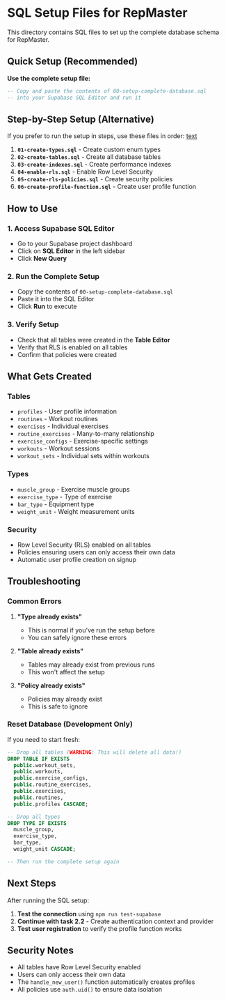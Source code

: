 # SQL Setup Files for RepMaster

This directory contains SQL files to set up the complete database schema for RepMaster.

## Quick Setup (Recommended)

**Use the complete setup file:**

```sql
-- Copy and paste the contents of 00-setup-complete-database.sql
-- into your Supabase SQL Editor and run it
```

## Step-by-Step Setup (Alternative)

If you prefer to run the setup in steps, use these files in order:
[text](README.md)

1. **`01-create-types.sql`** - Create custom enum types
2. **`02-create-tables.sql`** - Create all database tables
3. **`03-create-indexes.sql`** - Create performance indexes
4. **`04-enable-rls.sql`** - Enable Row Level Security
5. **`05-create-rls-policies.sql`** - Create security policies
6. **`06-create-profile-function.sql`** - Create user profile function

## How to Use

### 1. Access Supabase SQL Editor

- Go to your Supabase project dashboard
- Click on **SQL Editor** in the left sidebar
- Click **New Query**

### 2. Run the Complete Setup

- Copy the contents of `00-setup-complete-database.sql`
- Paste it into the SQL Editor
- Click **Run** to execute

### 3. Verify Setup

- Check that all tables were created in the **Table Editor**
- Verify that RLS is enabled on all tables
- Confirm that policies were created

## What Gets Created

### Tables

- `profiles` - User profile information
- `routines` - Workout routines
- `exercises` - Individual exercises
- `routine_exercises` - Many-to-many relationship
- `exercise_configs` - Exercise-specific settings
- `workouts` - Workout sessions
- `workout_sets` - Individual sets within workouts

### Types

- `muscle_group` - Exercise muscle groups
- `exercise_type` - Type of exercise
- `bar_type` - Equipment type
- `weight_unit` - Weight measurement units

### Security

- Row Level Security (RLS) enabled on all tables
- Policies ensuring users can only access their own data
- Automatic user profile creation on signup

## Troubleshooting

### Common Errors

1. **"Type already exists"**
   - This is normal if you've run the setup before
   - You can safely ignore these errors

2. **"Table already exists"**
   - Tables may already exist from previous runs
   - This won't affect the setup

3. **"Policy already exists"**
   - Policies may already exist
   - This is safe to ignore

### Reset Database (Development Only)

If you need to start fresh:

```sql
-- Drop all tables (WARNING: This will delete all data!)
DROP TABLE IF EXISTS
  public.workout_sets,
  public.workouts,
  public.exercise_configs,
  public.routine_exercises,
  public.exercises,
  public.routines,
  public.profiles CASCADE;

-- Drop all types
DROP TYPE IF EXISTS
  muscle_group,
  exercise_type,
  bar_type,
  weight_unit CASCADE;

-- Then run the complete setup again
```

## Next Steps

After running the SQL setup:

1. **Test the connection** using `npm run test-supabase`
2. **Continue with task 2.2** - Create authentication context and provider
3. **Test user registration** to verify the profile function works

## Security Notes

- All tables have Row Level Security enabled
- Users can only access their own data
- The `handle_new_user()` function automatically creates profiles
- All policies use `auth.uid()` to ensure data isolation
